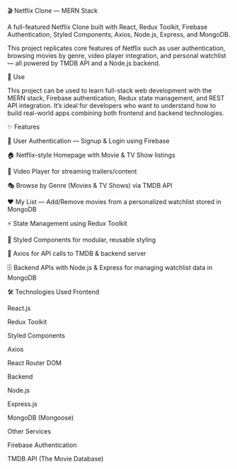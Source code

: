 🎬 Netflix Clone — MERN Stack

A full-featured Netflix Clone built with React, Redux Toolkit, Firebase Authentication, Styled Components, Axios, Node.js, Express, and MongoDB.

This project replicates core features of Netflix such as user authentication, browsing movies by genre, video player integration, and personal watchlist — all powered by TMDB API and a Node.js backend.

📌 Use

This project can be used to learn full-stack web development with the MERN stack, Firebase authentication, Redux state management, and REST API integration.
It’s ideal for developers who want to understand how to build real-world apps combining both frontend and backend technologies.

✨ Features

🔐 User Authentication — Signup & Login using Firebase

🏠 Netflix-style Homepage with Movie & TV Show listings

🎥 Video Player for streaming trailers/content

🎭 Browse by Genre (Movies & TV Shows) via TMDB API

❤️ My List — Add/Remove movies from a personalized watchlist stored in MongoDB

⚡ State Management using Redux Toolkit

🎨 Styled Components for modular, reusable styling

📡 Axios for API calls to TMDB & backend server

🗄 Backend APIs with Node.js & Express for managing watchlist data in MongoDB

🛠️ Technologies Used
Frontend

React.js

Redux Toolkit

Styled Components

Axios

React Router DOM

Backend

Node.js

Express.js

MongoDB (Mongoose)

Other Services

Firebase Authentication

TMDB API (The Movie Database)
